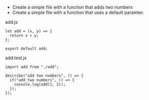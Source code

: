 - Create a simple file with a function that adds two numbers
- Create a simple file with a function that uses a default paramter.

add.js

```
let add = (x, y) => {
  return x + y;
};

export default add;
```

add.test.js

```
import add from "./add";

describe("add two numbers", () => {
  it("add two numbers", () => {
    console.log(add(1, 2));
  });
});
```
